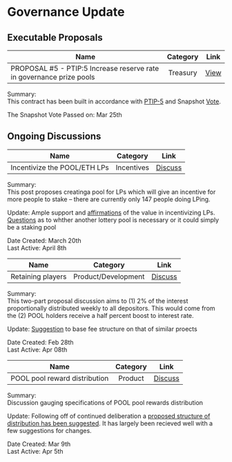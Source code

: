 # Governance Update

## Executable Proposals

| Name          | Category      | Link   |
| ------------- |:-------------:| :-----:|
| PROPOSAL #5 - PTIP:5 Increase reserve rate in governance prize pools | Treasury | [View](https://vote.pooltogether.com/proposals/5) |

Summary:\
This contract has been built in accordance with [PTIP-5](https://gov.pooltogether.com/t/ptip-5-increase-reserve-rate-in-governed-pools/764) and Snapshot [Vote](https://snapshot.org/#/pooltogether.eth/proposal/QmcqqTBwX2JZjJow3u5aSVyWBsUNsa3DXBMu3v793ZotDT).

The Snapshot Vote Passed on: Mar 25th

## Ongoing Discussions

| Name          | Category      | Link   |
| ------------- |:-------------:| :-----:|
| Incentivize the POOL/ETH LPs | Incentives | [Discuss](https://gov.pooltogether.com/t/incentivize-the-pool-eth-lps/772) |

Summary:\
This post proposes creatinga pool for LPs which will give an incentive for more people to stake – there are currently only 147 people doing LPing.

Update:
Ample support and [affirmations](https://gov.pooltogether.com/t/incentivize-the-pool-eth-lps/772/25) of the value in incentivizing LPs.
[Questions](https://gov.pooltogether.com/t/incentivize-the-pool-eth-lps/772/36) as to whther another lottery pool is necessary or it could simply be a staking pool

Date Created: March 20th\
Last Active: April 8th

| Name          | Category      | Link   |
| ------------- |:-------------:| :-----:|
| Retaining players | Product/Development | [Discuss](https://gov.pooltogether.com/t/retaining-players/513/10) |

Summary:\
This two-part proposal discussion aims to (1) 2% of the interest proportionally distributed weekly to all depositors. This would come from the (2) POOL holders receive a half percent boost to interest rate.

Update:
[Suggestion](https://gov.pooltogether.com/t/retaining-players/513/10) to base fee structure on that of similar proects

Date Created: Feb 28th\
Last Active: Apr 08th

| Name          | Category      | Link   |
| ------------- |:-------------:| :-----:|
| POOL pool reward distribution | Product | [Discuss](https://gov.pooltogether.com/t/pool-pool-reward-distribution/661) |

Summary:\
Discussion gauging specifications of POOL pool rewards distribution

Update:
Following off of continued deliberation a [proposed structure of distribution has been suggested](https://gov.pooltogether.com/t/pool-pool-reward-distribution/661/27). It has largely been recieved well with a few suggestions for changes.

Date Created: Mar 9th\
Last Active: Apr 5th

